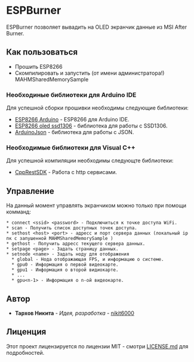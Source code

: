 # ESPBurner

ESPBurner позволяет вывадить на OLED экранчик данные из MSI After Burner.

## Как пользоваться

* Прошить ESP8266
* Скомпилировать и запустить (от имени администратора!) MAHMSharedMemorySample

### Необходиные библиотеки для Arduino IDE

Для успешной сборки прошивки необходимы следующие библиотеки:

* [ESP8266 Arduino](https://github.com/esp8266/Arduino) - ESP8266 для Arduino IDE.
* [ESP8266 oled ssd1306](https://github.com/squix78/esp8266-oled-ssd1306) - библиотека для работы с SSD1306.
* [ArduinoJson](https://github.com/bblanchon/ArduinoJson) - библиотека для работы с JSON.

### Необходимые библиотеки для Visual C++

Для успешной компиляции необходимы следующте библиотеки:

* [CppRestSDK](https://github.com/Microsoft/cpprestsdk) - Работа с http сервисами.

## Управление

На данный момент управлять экранчиком можно только при помощи комманд:

```
* connect <ssid> <password> - Подключиться к точке доступа WiFi.
* scan - Получить список доступных точек доступа.
* sethost <host> <port> - адресс и порт сервера данных (локальный ip пк с запушенной MAHMSharedMemorySample )
* gethost - Получить адресс текущего сервера данных.
* setpage <page> - Задать страницу данных. 
* setnode <name> - Задать ноду для отображения
  * global - Нода отображающая FPS, и информацию о системе.
  * gpu0 - Информация о первой видеокарте.
  * gpu1 - Информация о второй видиокарте.
  * ...
  * gpu<n-1> - Информация о n-ой видеокарте.
```
## Автор

* **Тархов Никита** - *Идея, разработка* - [nikit6000](https://github.com/nikit6000)

## Лиценция

Этот проект лицензируется по лицензии MIT - смотри [LICENSE.md](LICENSE) для подробностей.
